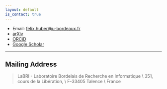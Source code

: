 ```yaml
---
layout: default
is_contact: true
---
```


* Email: [felix.huber@u-bordeaux.fr](felix.huber@u-bordeaux.fr)
* [arXiv](https://arxiv.org/a/huber_f_1.html)
* [ORCiD](https://orcid.org/0000-0002-3856-4018)
* [Google Scholar](https://scholar.google.com/citations?user=1O58f3gAAAAJ&hl=en&oi=ao)

---

## Mailing Address

> LaBRI - Laboratoire Bordelais de Recherche en Informatique \\
> 351, cours de la Libération, \\
> F-33405 Talence \\
> France
